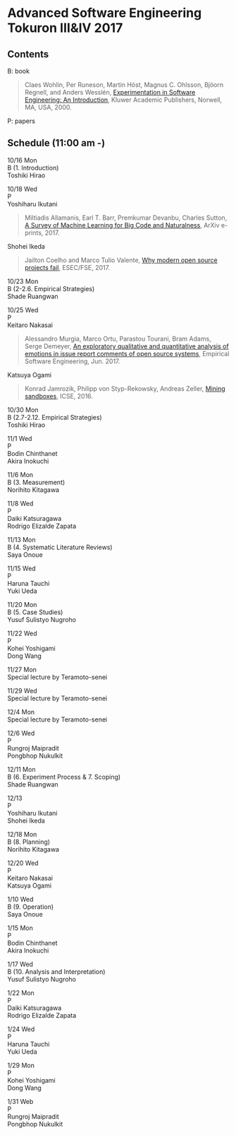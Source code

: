 # Advanced Software Engineering Tokuron III&IV 2017

## Contents

B: book  
>Claes Wohlin, Per Runeson, Martin Höst, Magnus C. Ohlsson, Bjöorn Regnell, and Anders Wesslén, [Experimentation in Software Engineering: An Introduction](http://www.springer.com/gp/book/9783642290435), Kluwer Academic Publishers, Norwell, MA, USA, 2000.

P: papers

## Schedule (11:00 am -)

10/16 Mon  
B (1. Introduction)  
Toshiki Hirao  

10/18 Wed  
P  
Yoshiharu Ikutani  
>Miltiadis Allamanis, Earl T. Barr, Premkumar Devanbu, Charles Sutton, [A Survey of Machine Learning for Big Code and Naturalness](https://arxiv.org/abs/1709.06182), ArXiv e-prints, 2017.

Shohei Ikeda  
>Jailton Coelho and Marco Tulio Valente, [Why modern open source projects fail](https://doi.org/10.1145/3106237.3106246), ESEC/FSE, 2017.

10/23 Mon  
B (2-2.6. Empirical Strategies)  
Shade Ruangwan  

10/25 Wed  
P  
Keitaro Nakasai  
>Alessandro Murgia, Marco Ortu, Parastou Tourani, Bram Adams, Serge Demeyer, [An exploratory qualitative and quantitative analysis of emotions in issue report comments of open source systems](https://doi.org/10.1007/s10664-017-9526-0), Empirical Software Engineering, Jun. 2017.

Katsuya Ogami  
>Konrad Jamrozik, Philipp von Styp-Rekowsky, Andreas Zeller, [Mining sandboxes](https://doi.org/10.1145/2884781.2884782), ICSE, 2016.

10/30 Mon  
B (2.7-2.12. Empirical Strategies)  
Toshiki Hirao  

11/1 Wed  
P  
Bodin Chinthanet  
Akira Inokuchi  

11/6 Mon  
B (3. Measurement)  
Norihito Kitagawa  

11/8 Wed  
P  
Daiki Katsuragawa  
Rodrigo Elizalde Zapata  

11/13 Mon  
B (4. Systematic Literature Reviews)  
Saya Onoue  

11/15 Wed  
P  
Haruna Tauchi  
Yuki Ueda  

11/20 Mon  
B (5. Case Studies)  
Yusuf Sulistyo Nugroho  

11/22 Wed  
P  
Kohei Yoshigami  
Dong Wang  

11/27 Mon  
Special lecture by Teramoto-senei  

11/29 Wed  
Special lecture by Teramoto-senei  

12/4 Mon  
Special lecture by Teramoto-senei  

12/6 Wed  
P  
Rungroj Maipradit  
Pongbhop Nukulkit  

12/11 Mon  
B (6. Experiment Process & 7. Scoping)  
Shade Ruangwan  

12/13  
P  
Yoshiharu Ikutani  
Shohei Ikeda  

12/18 Mon  
B (8. Planning)  
Norihito Kitagawa  

12/20 Wed  
P  
Keitaro Nakasai  
Katsuya Ogami  

1/10 Wed  
B (9. Operation)  
Saya Onoue  

1/15 Mon  
P  
Bodin Chinthanet  
Akira Inokuchi  

1/17 Wed  
B (10. Analysis and Interpretation)  
Yusuf Sulistyo Nugroho  

1/22 Mon  
P  
Daiki Katsuragawa  
Rodrigo Elizalde Zapata  

1/24 Wed  
P  
Haruna Tauchi  
Yuki Ueda  

1/29 Mon  
P  
Kohei Yoshigami  
Dong Wang  

1/31 Web  
P  
Rungroj Maipradit  
Pongbhop Nukulkit  
